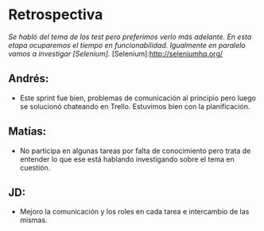 # Retrospectiva

 *Se habló del tema de los test  pero preferimos verlo más adelante. En esta etapa ocuparemos el tiempo en funcionabilidad. Igualmente en paralelo vamos a investigar [Selenium].*
[Selenium]:http://seleniumhq.org/

## Andrés:

* Este sprint fue bien, problemas de comunicación al principio pero luego se solucionó chateando en Trello. Estuvimos bien con la planificación.

## Matías:

* No participa en algunas tareas por falta de conocimiento pero trata de  entender  lo que ese está hablando investigando sobre el tema en cuestión.

## JD:

* Mejoro la comunicación y los roles en cada tarea e intercambio de las mismas.
